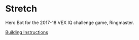 # Stretch

Hero Bot for the 2017-18 VEX IQ challenge game, Ringmaster.

[Building Instructions](https://link.vex.com/vexiq/pdf/228-4444-270-Stretch-Build-Instructions)

